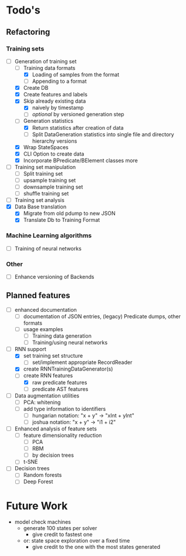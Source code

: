 # Todo's

## Refactoring

### Training sets

- [ ] Generation of training set
  - [ ] Training data formats
    - [x] Loading of samples from the format
    - [ ] Appending to a format
  - [x] Create DB
  - [x] Create features and labels
  - [x] Skip already existing data
    - [x] naively by timestamp
    - [ ] _optional_ by versioned generation step
  - [ ] Generation statistics
    - [x] Return statistics after creation of data
    - [ ] Split DataGeneration statistics into single file and directory hierarchy versions
  - [x] Wrap StateSpaces
  - [x] CLI Option to create data
  - [x] Incorporate BPredicate/BElement classes more
- [ ] Training set manipulation
  - [ ] Split training set
  - [ ] upsample training set
  - [ ] downsample training set
  - [ ] shuffle training set
- [ ] Training set analysis
- [x] Data Base translation
  - [x] Migrate from old pdump to new JSON
  - [x] Translate Db to Training Format

### Machine Learning algorithms

- [ ] Training of neural networks

### Other

- [ ] Enhance versioning of Backends

## Planned features

- [ ] enhanced documentation
  - [ ] documentation of JSON entries, (legacy) Predicate dumps, other formats
  - [ ] usage examples
    - [ ] Training data generation
    - [ ] Training/using neural networks
- [ ] RNN support
  - [x] set training set structure
    - [ ] set/implement appropriate RecordReader
  - [x] create RNNTrainingDataGenerator(s)
  - [ ] create RNN features
    - [x] raw predicate features
    - [ ] predicate AST features
- [ ] Data augmentation utilities
  - [ ] PCA: whitening
  - [ ] add type information to identifiers
    - [ ] hungarian notation: "x + y" -> "xInt + yInt"
    - [ ] joshua notation: "x + y" -> "i1 + i2"
- [ ] Enhanced analysis of feature sets
  - [ ] feature dimensionality reduction
    - [ ] PCA
    - [ ] RBM
    - [ ] by decision trees
  - [ ] t-SNE
- [ ] Decision trees
  - [ ] Random forests 
  - [ ] Deep Forest

# Future Work

- model check machines
    - generate 100 states per solver
        - give credit to fastest one
    - or: state space exploration over a fixed time
        - give credit to the one with the most states generated
